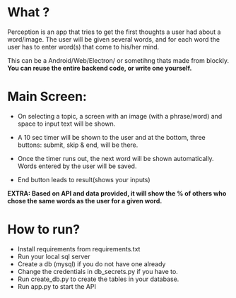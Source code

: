 # What ?
Perception is an app that tries to get the first thoughts a user had about a word/image.
The user will be given several words, and for each word the user has to enter word(s) that come to his/her mind. 

This can be a Android/Web/Electron/ or sometihng thats made from blockly.
**You can reuse the entire backend code, or write one yourself.**

# Main Screen:

-   On selecting a topic, a screen with an image (with a phrase/word) and space to input text will be shown.
    
-   A 10 sec timer will be shown to the user and at the bottom, three buttons: submit, skip & end, will be there.
    
-   Once the timer runs out, the next word will be shown automatically. Words entered by the user will be saved.
            
-   End button leads to result(shows your inputs)

**EXTRA: Based on API and data provided, it will show the % of others who chose the same words as the user for a given word.**

# How to run?
- Install requirements from requirements.txt
- Run your local sql server
- Create a db (mysql) if you do not have one already
- Change the credentials in db_secrets.py if you have to.
- Run create_db.py to create the tables in your database.
- Run app.py to start the API